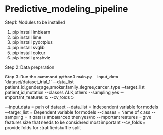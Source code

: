 # Predictive_modeling_pipeline


Step1: Modules to be installed

1) pip install imblearn
2) pip install lime
3) pip install pydotplus
4) pip install svglib
5) pip install colour
6) pip install graphviz

Step 2: Data preparation


Step 3: Run the command
python3 main.py --input_data 'dataset/dataset_trial_1' --data_list patient_id,gender,age,smoker,family_degree,cancer_type --target_list patient_id,mutation 
--classes ALK,others --sampling yes --important_features 15 --cv_folds 5

--input_data = path of dataset
--data_list = Independent variable for models
--target_list = Dependent variable for models
--classes = Name of class
--sampling = If data is imbalanced then yes/no
--important features = give features size that needs to be considered most important
--cv_folds = provide folds for stratifiedshuffle split

